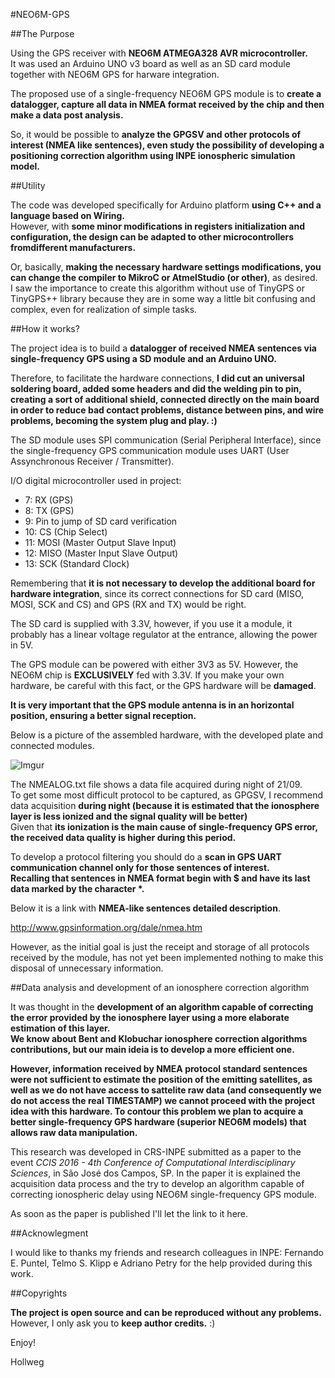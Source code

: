 #NEO6M-GPS

##The Purpose

Using the GPS receiver with **NEO6M ATMEGA328 AVR microcontroller.** </br>
It was used an Arduino UNO v3 board as well as an SD card module together with NEO6M GPS for harware integration.

The proposed use of a single-frequency NEO6M GPS module is to **create a datalogger, capture all data in NMEA format received by the chip and then make a data post analysis.**

So, it would be possible to **analyze the GPGSV and other protocols of interest (NMEA like sentences), even study the possibility of developing a positioning correction algorithm using INPE ionospheric simulation model.**

##Utility

The code was developed specifically for Arduino platform **using C++ and a language based on Wiring.** </br>
However, with **some minor modifications in registers initialization and configuration, the design can be adapted to other microcontrollers fromdifferent manufacturers.** 

Or, basically, **making the necessary hardware settings modifications, you can change the compiler to MikroC or AtmelStudio (or other)**, as desired. </br>
I saw the importance to create this algorithm without use of TinyGPS or TinyGPS++ library because they are in some way a little bit confusing and complex, even for realization of simple tasks.

##How it works?

The project idea is to build a **datalogger of received NMEA sentences via single-frequency GPS using a SD module and an Arduino UNO.** </br>

Therefore, to facilitate the hardware connections, **I did cut an universal soldering board, added some headers and did the welding pin to pin, creating a sort of additional shield, connected directly on the main board in order to reduce bad contact problems, distance between pins, and wire problems, becoming the system plug and play. :)**

The SD module uses SPI communication (Serial Peripheral Interface), since the single-frequency GPS communication module uses UART (User Assynchronous Receiver / Transmitter).

I/O digital microcontroller used in project:

- 7: RX (GPS)
- 8: TX (GPS)
- 9: Pin to jump of SD card verification
- 10: CS (Chip Select)
- 11: MOSI (Master Output Slave Input)
- 12: MISO (Master Input Slave Output)
- 13: SCK (Standard Clock)

Remembering that **it is not necessary to develop the additional board for hardware integration**, since its correct connections for SD card (MISO, MOSI, SCK and CS) and GPS (RX and TX) would be right.

The SD card is supplied with 3.3V, however, if you use it a module, it probably has a linear voltage regulator at the entrance, allowing the power in 5V.

The GPS module can be powered with either 3V3 as 5V. However, the NEO6M chip is **EXCLUSIVELY** fed with 3.3V. If you make your own hardware, be careful with this fact, or the GPS hardware will be **damaged**.

**It is very important that the GPS module antenna is in an horizontal position, ensuring a better signal reception.**

Below is a picture of the assembled hardware, with the developed plate and connected modules.

![Imgur](http://i.imgur.com/2gs1L0m.jpg)

The NMEALOG.txt file shows a data file acquired during night of 21/09. </br>
To get some most difficult protocol to be captured, as GPGSV, I recommend data acquisition **during night (because it is estimated that the ionosphere layer is less ionized and the signal quality will be better)** </br>
Given that **its ionization is the main cause of single-frequency GPS error, the received data quality is higher during this period.**

To develop a protocol filtering you should do a **scan in GPS UART communication channel only for those sentences of interest.** </br>
**Recalling that sentences in NMEA format begin with $ and have its last data marked by the character \*.**

Below it is a link with **NMEA-like sentences detailed description**.

http://www.gpsinformation.org/dale/nmea.htm

However, as the initial goal is just the receipt and storage of all protocols received by the module, has not yet been implemented nothing to make this disposal of unnecessary information.

##Data analysis and development of an ionosphere correction algorithm

It was thought in the **development of an algorithm capable of correcting the error provided by the ionosphere layer using a more elaborate estimation of this layer.** </br>
**We know about Bent and Klobuchar ionosphere correction algorithms contributions, but our main ideia is to develop a more efficient one.**

**However, information received by NMEA protocol standard sentences were not sufficient to estimate the position of the emitting satellites, as well as we do not have access to sattelite raw data (and consequently we do not access the real TIMESTAMP) we cannot proceed with the project idea with this hardware. To contour this problem we plan to acquire a better single-frequency GPS hardware (superior NEO6M models) that allows raw data manipulation.**

This research was developed in CRS-INPE submitted as a paper to the event _CCIS 2016 - 4th Conference of Computational Interdisciplinary Sciences_, in São José dos Campos, SP. In the paper it is explained the acquisition data process and the try to develop an algorithm capable of correcting ionospheric delay using NEO6M single-frequency GPS module. </br>

As soon as the paper is published I'll let the link to it here.

##Acknowlegment

I would like to thanks my friends and research colleagues in INPE: Fernando E. Puntel, Telmo S. Klipp e Adriano Petry for the help provided during this work.

##Copyrights

**The project is open source and can be reproduced without any problems.**
However, I only ask you to **keep author credits.** :)


Enjoy!

Hollweg

